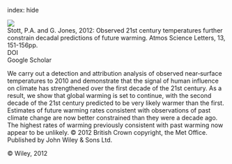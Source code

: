 index: hide

<div class="Citation">
    <div class="Citation-thumb CitationThumb-linked"  data-href="https://doi.org/10.1002/asl.383">
      <img src="https://static.claimspace.cloud/climate-study-static/refs/thumbs/11/Stott_and_G_Jones_2012-thumb.png" />
    </div>

  <div class="Citation-body">
    <div class="Citation-text">Stott, P.A. and G. Jones, 2012: Observed 21st century temperatures further constrain decadal predictions of future warming. <span class="Article-journal">Atmos Science Letters, </span><span class="Article-volume">13, </span>151-156pp.</div>
    <div class="Citation-links">
      <div class="CitationLink" data-href="https://doi.org/10.1002/asl.383">
        <div class="CitationLink-icon CitationLink-Doi"></div>
        <div class="CitationLink-text">DOI</div>
      </div>
      <div class="CitationLink" data-href="https://scholar.google.com/scholar?q=10.1002/asl.383">
        <div class="CitationLink-icon CitationLink-Scholar"></div>
        <div class="CitationLink-text">Google Scholar</div>
      </div>
    </div>
  </div>
</div>

We carry out a detection and attribution analysis of observed near‐surface temperatures to 2010 and demonstrate that the signal of human influence on climate has strengthened over the first decade of the 21st century. As a result, we show that global warming is set to continue, with the second decade of the 21st century predicted to be very likely warmer than the first. Estimates of future warming rates consistent with observations of past climate change are now better constrained than they were a decade ago. The highest rates of warming previously consistent with past warming now appear to be unlikely. © 2012 British Crown copyright, the Met Office. Published by John Wiley & Sons Ltd.

<div class="Citation-copy">
&copy; Wiley, 2012
</div>